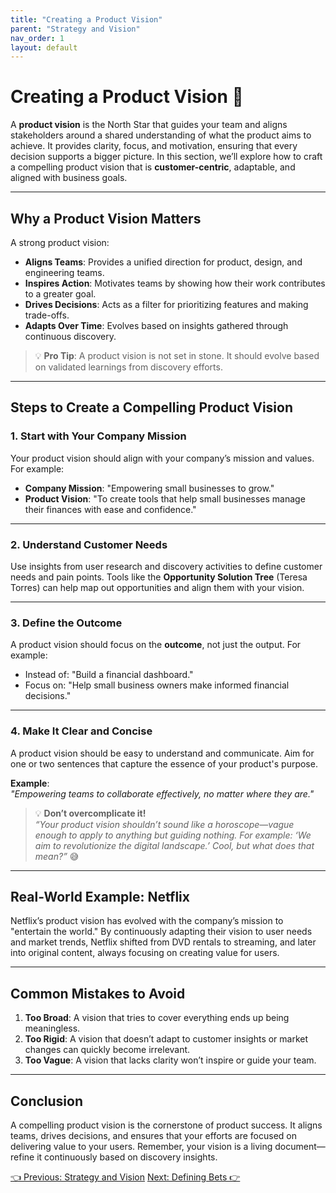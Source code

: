 ```yaml
---
title: "Creating a Product Vision"
parent: "Strategy and Vision"
nav_order: 1
layout: default
---
```


# Creating a Product Vision 🌟

A **product vision** is the North Star that guides your team and aligns stakeholders around a shared understanding of what the product aims to achieve. It provides clarity, focus, and motivation, ensuring that every decision supports a bigger picture. In this section, we’ll explore how to craft a compelling product vision that is **customer-centric**, adaptable, and aligned with business goals.

---

## Why a Product Vision Matters

A strong product vision:
- **Aligns Teams**: Provides a unified direction for product, design, and engineering teams.
- **Inspires Action**: Motivates teams by showing how their work contributes to a greater goal.
- **Drives Decisions**: Acts as a filter for prioritizing features and making trade-offs.
- **Adapts Over Time**: Evolves based on insights gathered through continuous discovery.

> 💡 **Pro Tip**: A product vision is not set in stone. It should evolve based on validated learnings from discovery efforts.

---

## Steps to Create a Compelling Product Vision

### 1. **Start with Your Company Mission**
Your product vision should align with your company’s mission and values. For example:
- **Company Mission**: "Empowering small businesses to grow."
- **Product Vision**: "To create tools that help small businesses manage their finances with ease and confidence."

---

### 2. **Understand Customer Needs**
Use insights from user research and discovery activities to define customer needs and pain points. Tools like the **Opportunity Solution Tree** (Teresa Torres) can help map out opportunities and align them with your vision.

---

### 3. **Define the Outcome**
A product vision should focus on the **outcome**, not just the output. For example:
- Instead of: "Build a financial dashboard."
- Focus on: "Help small business owners make informed financial decisions."

---

### 4. **Make It Clear and Concise**
A product vision should be easy to understand and communicate. Aim for one or two sentences that capture the essence of your product's purpose.

**Example**:  
*"Empowering teams to collaborate effectively, no matter where they are."*

> 💡 **Don’t overcomplicate it!**  
*“Your product vision shouldn’t sound like a horoscope—vague enough to apply to anything but guiding nothing. For example: ‘We aim to revolutionize the digital landscape.’ Cool, but what does that mean?”* 😅

---

## Real-World Example: Netflix

Netflix’s product vision has evolved with the company’s mission to "entertain the world." By continuously adapting their vision to user needs and market trends, Netflix shifted from DVD rentals to streaming, and later into original content, always focusing on creating value for users.

---

## Common Mistakes to Avoid

1. **Too Broad**: A vision that tries to cover everything ends up being meaningless.  
2. **Too Rigid**: A vision that doesn’t adapt to customer insights or market changes can quickly become irrelevant.  
3. **Too Vague**: A vision that lacks clarity won’t inspire or guide your team.

---

## Conclusion

A compelling product vision is the cornerstone of product success. It aligns teams, drives decisions, and ensures that your efforts are focused on delivering value to your users. Remember, your vision is a living document—refine it continuously based on discovery insights.

<div class="nav-buttons">
    <a href="../3-product-strategy-and-vision/index" class="btn btn-secondary">👈 Previous: Strategy and Vision</a>
    <a href="../3-product-strategy-and-vision/defining-bets" class="btn btn-primary">Next: Defining Bets 👉</a>
</div>